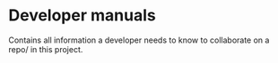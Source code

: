 # Developer manuals

Contains all information a developer needs to know to collaborate on a repo/ in this project.
